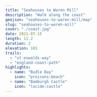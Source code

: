 ```yaml
---
title: "Seahouses to Waren Mill"
description: "Walk along the coast"
geojson: "seahouses-to-waren-mill/map"
slug: "seahouses-to-waren-mill"
cover: "./coast.jpg"
date: 2021-07-15
length: 11.2
duration: 2
elevation: 101
trails:
  - "st-oswalds-way"
  - "england-coast-path"
highlights:
  - name: "Budle Bay"
    icon: "proicons:beach"
  - name: "Bamburgh Castle"
    icon: "lucide:castle"
---
```

